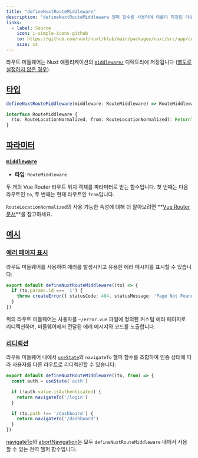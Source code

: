 ```yaml
---
title: "defineNuxtRouteMiddleware"
description: "defineNuxtRouteMiddleware 헬퍼 함수를 사용하여 이름이 지정된 라우트 미들웨어를 생성합니다."
links:
  - label: Source
    icon: i-simple-icons-github
    to: https://github.com/nuxt/nuxt/blob/main/packages/nuxt/src/app/composables/router.ts
    size: xs
---
```


라우트 미들웨어는 Nuxt 애플리케이션의 [`middleware/`](/docs/guide/directory-structure/middleware) 디렉토리에 저장됩니다 ([별도로 설정하지 않은 경우](/docs/api/nuxt-config#middleware)).

## [타입](#type)

```ts
defineNuxtRouteMiddleware(middleware: RouteMiddleware) => RouteMiddleware

interface RouteMiddleware {
  (to: RouteLocationNormalized, from: RouteLocationNormalized): ReturnType<NavigationGuard>
}
```

## [파라미터](#parameters)

### [`middleware`](#middleware)

- **타입**: `RouteMiddleware`

두 개의 Vue Router 라우트 위치 객체를 파라미터로 받는 함수입니다. 첫 번째는 다음 라우트인 `to`, 두 번째는 현재 라우트인 `from`입니다.

`RouteLocationNormalized`의 사용 가능한 속성에 대해 더 알아보려면 **[Vue Router 문서](https://router.vuejs.org/api/#RouteLocationNormalized)**를 참고하세요.

## [예시](#examples)

### [에러 페이지 표시](#showing-error-page)

라우트 미들웨어를 사용하여 에러를 발생시키고 유용한 에러 메시지를 표시할 수 있습니다:

```ts [middleware/error.ts]
export default defineNuxtRouteMiddleware((to) => {
  if (to.params.id === '1') {
    throw createError({ statusCode: 404, statusMessage: 'Page Not Found' })
  }
})
```

위의 라우트 미들웨어는 사용자를 `~/error.vue` 파일에 정의된 커스텀 에러 페이지로 리디렉션하며, 미들웨어에서 전달된 에러 메시지와 코드를 노출합니다.

### [리디렉션](#redirection)

라우트 미들웨어 내에서 [`useState`](/docs/api/composables/use-state)와 `navigateTo` 헬퍼 함수를 조합하여 인증 상태에 따라 사용자를 다른 라우트로 리디렉션할 수 있습니다:

```ts [middleware/auth.ts]
export default defineNuxtRouteMiddleware((to, from) => {
  const auth = useState('auth')

  if (!auth.value.isAuthenticated) {
    return navigateTo('/login')
  }

  if (to.path !== '/dashboard') {
    return navigateTo('/dashboard')
  }
})
```

[navigateTo](/docs/api/utils/navigate-to)와 [abortNavigation](/docs/api/utils/abort-navigation)는 모두 `defineNuxtRouteMiddleware` 내에서 사용할 수 있는 전역 헬퍼 함수입니다.
